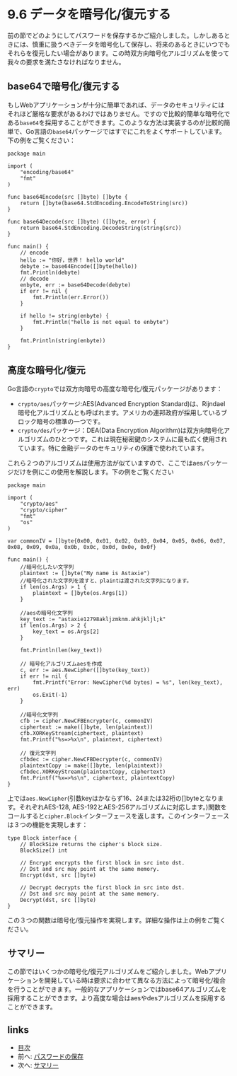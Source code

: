 # 9.6 データを暗号化/復元する
前の節でどのようにしてパスワードを保存するかご紹介しました。しかしあるときには、慎重に扱うべきデータを暗号化して保存し、将来のあるときにいつでもそれらを復元したい場合があります。この時双方向暗号化アルゴリズムを使って我々の要求を満たさなければなりません。

## base64で暗号化/復元する
もしWebアプリケーションが十分に簡単であれば、データのセキュリティにはそれほど厳格な要求があるわけではありません。ですので比較的簡単な暗号化である`base64`を採用することができます。このような方法は実装するのが比較的簡単で、Go言語の`base64`パッケージではすでにこれをよくサポートしています。下の例をご覧ください：

	package main

	import (
		"encoding/base64"
		"fmt"
	)

	func base64Encode(src []byte) []byte {
		return []byte(base64.StdEncoding.EncodeToString(src))
	}

	func base64Decode(src []byte) ([]byte, error) {
		return base64.StdEncoding.DecodeString(string(src))
	}

	func main() {
		// encode
		hello := "你好，世界！ hello world"
		debyte := base64Encode([]byte(hello))
		fmt.Println(debyte)
		// decode
		enbyte, err := base64Decode(debyte)
		if err != nil {
			fmt.Println(err.Error())
		}

		if hello != string(enbyte) {
			fmt.Println("hello is not equal to enbyte")
		}

		fmt.Println(string(enbyte))
	}


## 高度な暗号化/復元

Go言語の`crypto`では双方向暗号の高度な暗号化/復元パッケージがあります：

- `crypto/aes`パッケージ:AES(Advanced Encryption Standard)は、Rijndael暗号化アルゴリズムとも呼ばれます。アメリカの連邦政府が採用しているブロック暗号の標準の一つです。
- `crypto/des`パッケージ：DEA(Data Encryption Algorithm)は双方向暗号化アルゴリズムのひとつです。これは現在秘密鍵のシステムに最も広く使用されています。特に金融データのセキュリティの保護で使われています。

これら２つのアルゴリズムは使用方法が似ていますので、ここではaesパッケージだけを例にこの使用を解説します。下の例をご覧ください

	package main

	import (
		"crypto/aes"
		"crypto/cipher"
		"fmt"
		"os"
	)

	var commonIV = []byte{0x00, 0x01, 0x02, 0x03, 0x04, 0x05, 0x06, 0x07, 0x08, 0x09, 0x0a, 0x0b, 0x0c, 0x0d, 0x0e, 0x0f}

	func main() {
		//暗号化したい文字列
		plaintext := []byte("My name is Astaxie")
		//暗号化された文字列を渡すと、plaintは渡された文字列になります。
		if len(os.Args) > 1 {
			plaintext = []byte(os.Args[1])
		}

		//aesの暗号化文字列
		key_text := "astaxie12798akljzmknm.ahkjkljl;k"
		if len(os.Args) > 2 {
			key_text = os.Args[2]
		}

		fmt.Println(len(key_text))

		// 暗号化アルゴリズムaesを作成
		c, err := aes.NewCipher([]byte(key_text))
		if err != nil {
			fmt.Printf("Error: NewCipher(%d bytes) = %s", len(key_text), err)
			os.Exit(-1)
		}

		//暗号化文字列
		cfb := cipher.NewCFBEncrypter(c, commonIV)
		ciphertext := make([]byte, len(plaintext))
		cfb.XORKeyStream(ciphertext, plaintext)
		fmt.Printf("%s=>%x\n", plaintext, ciphertext)

		// 復元文字列
		cfbdec := cipher.NewCFBDecrypter(c, commonIV)
		plaintextCopy := make([]byte, len(plaintext))
		cfbdec.XORKeyStream(plaintextCopy, ciphertext)
		fmt.Printf("%x=>%s\n", ciphertext, plaintextCopy)
	}


上では`aes.NewCipher`(引数keyはかならず16、24または32桁の[]byteとなります。それぞれAES-128, AES-192とAES-256アルゴリズムに対応します。)関数をコールすると`cipher.Block`インターフェースを返します。このインターフェースは３つの機能を実現します：

	type Block interface {
		// BlockSize returns the cipher's block size.
		BlockSize() int

		// Encrypt encrypts the first block in src into dst.
		// Dst and src may point at the same memory.
		Encrypt(dst, src []byte)

		// Decrypt decrypts the first block in src into dst.
		// Dst and src may point at the same memory.
		Decrypt(dst, src []byte)
	}

この３つの関数は暗号化/復元操作を実現します。詳細な操作は上の例をご覧ください。

## サマリー
この節ではいくつかの暗号化/復元アルゴリズムをご紹介しました。Webアプリケーションを開発している時は要求に合わせて異なる方法によって暗号化/複合を行うことができます。一般的なアプリケーションではbase64アルゴリズムを採用することができます。より高度な場合はaesやdesアルゴリズムを採用することができます。


## links
   * [目次](<preface.md>)
   * 前へ: [パスワードの保存](<09.5.md>)
   * 次へ: [サマリー](<09.7.md>)
